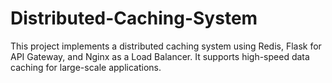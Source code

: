 # Distributed-Caching-System
This project implements a distributed caching system using Redis, Flask for API Gateway, and Nginx as a Load Balancer. It supports high-speed data caching for large-scale applications.
